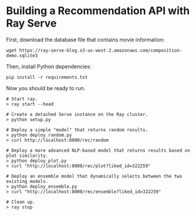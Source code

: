 # Building a Recommendation API with Ray Serve

First, download the database file that contains movie information:

```wget https://ray-serve-blog.s3-us-west-2.amazonaws.com/composition-demo.sqlite3```

Then, install Python dependencies:

```pip install -r requirements.txt```

Now you should be ready to run.

```
# Start ray.
> ray start --head

# Create a detached Serve instance on the Ray cluster.
> python setup.py

# Deploy a simple "model" that returns random results.
> python deploy_random.py
> curl http://localhost:8000/rec/random

# Deploy a more advanced NLP-based model that returns results based on plot similarity.
> python deploy_plot.py
> curl "http://localhost:8000/rec/plot?liked_id=322259"

# Deploy an ensemble model that dynamically selects between the two existing models.
> python deploy_ensemble.py
> curl "http://localhost:8000/rec/ensemble?liked_id=322259"

# Clean up.
> ray stop
```
